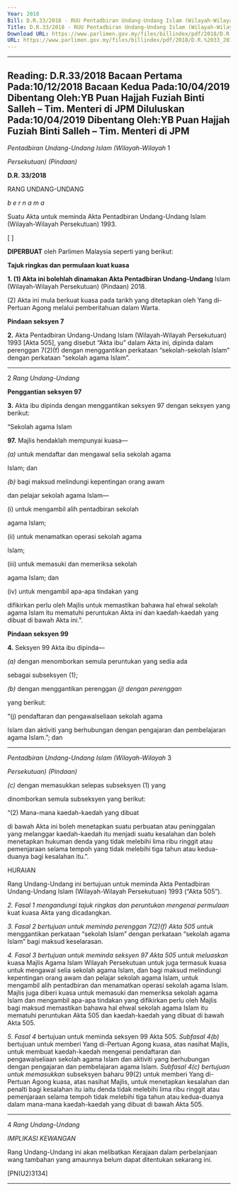 ```yaml
---
Year: 2018
Bill: D.R.33/2018 - RUU Pentadbiran Undang-Undang Islam (Wilayah-Wilayah Persekutuan) (Pindaan) 2018 (Lulus)
Title: D.R.33/2018 - RUU Pentadbiran Undang-Undang Islam (Wilayah-Wilayah Persekutuan) (Pindaan) 2018 (Lulus)
Download URL: https://www.parlimen.gov.my/files/billindex/pdf/2018/D.R.%2033_2018%20-bm.pdf
URL: https://www.parlimen.gov.my/files/billindex/pdf/2018/D.R.%2033_2018%20-bm.pdf
---
```

---
Reading:
D.R.33/2018
Bacaan Pertama Pada:10/12/2018
Bacaan Kedua Pada:10/04/2019
Dibentang Oleh:YB Puan Hajjah Fuziah Binti Salleh – Tim. Menteri di JPM
Diluluskan Pada:10/04/2019
Dibentang Oleh:YB Puan Hajjah Fuziah Binti Salleh – Tim. Menteri di JPM
---

_Pentadbiran Undang-Undang Islam (Wilayah-Wilayah_ 1

_Persekutuan) (Pindaan)_

**D.R. 33/2018**

RANG UNDANG-UNDANG

_b e r n a m a_

Suatu Akta untuk meminda Akta Pentadbiran Undang-Undang
Islam (Wilayah-Wilayah Persekutuan) 1993.

[ ]

**DIPERBUAT** oleh Parlimen Malaysia seperti yang berikut:

**Tajuk ringkas dan permulaan kuat kuasa**

**1. (1) Akta ini bolehlah dinamakan Akta Pentadbiran Undang-Undang**
Islam (Wilayah-Wilayah Persekutuan) (Pindaan) 2018.

(2) Akta ini mula berkuat kuasa pada tarikh yang ditetapkan
oleh Yang di-Pertuan Agong melalui pemberitahuan dalam Warta.

**Pindaan seksyen 7**

**2.** Akta Pentadbiran Undang-Undang Islam (Wilayah-Wilayah
Persekutuan) 1993 [Akta 505], yang disebut “Akta ibu” dalam
Akta ini, dipinda dalam perenggan 7(2)(f) dengan menggantikan
perkataan “sekolah-sekolah Islam” dengan perkataan “sekolah
agama Islam”.


-----

2 _Rang Undang-Undang_

**Penggantian seksyen 97**

**3.** Akta ibu dipinda dengan menggantikan seksyen 97 dengan
seksyen yang berikut:

“Sekolah agama Islam

**97.** Majlis hendaklah mempunyai kuasa—

_(a)_ untuk mendaftar dan mengawal selia sekolah agama

Islam; dan

_(b)_ bagi maksud melindungi kepentingan orang awam

dan pelajar sekolah agama Islam—

(i) untuk mengambil alih pentadbiran sekolah

agama Islam;

(ii) untuk menamatkan operasi sekolah agama

Islam;

(iii) untuk memasuki dan memeriksa sekolah

agama Islam; dan

(iv) untuk mengambil apa-apa tindakan yang

difikirkan perlu oleh Majlis untuk
memastikan bahawa hal ehwal sekolah
agama Islam itu mematuhi peruntukan
Akta ini dan kaedah-kaedah yang dibuat
di bawah Akta ini.”.

**Pindaan seksyen 99**

**4.** Seksyen 99 Akta ibu dipinda—

_(a)_ dengan menomborkan semula peruntukan yang sedia ada

sebagai subseksyen (1);

_(b)_ dengan menggantikan perenggan _(j) dengan perenggan_

yang berikut:

“(j) pendaftaran dan pengawalseliaan sekolah agama

Islam dan aktiviti yang berhubungan dengan
pengajaran dan pembelajaran agama Islam.”; dan


-----

_Pentadbiran Undang-Undang Islam (Wilayah-Wilayah_ 3

_Persekutuan) (Pindaan)_

_(c)_ dengan memasukkan selepas subseksyen (1) yang

dinomborkan semula subseksyen yang berikut:

“(2) Mana-mana kaedah-kaedah yang dibuat

di bawah Akta ini boleh menetapkan suatu perbuatan
atau peninggalan yang melanggar kaedah-kaedah
itu menjadi suatu kesalahan dan boleh menetapkan
hukuman denda yang tidak melebihi lima ribu ringgit
atau pemenjaraan selama tempoh yang tidak melebihi
tiga tahun atau kedua-duanya bagi kesalahan itu.”.

HURAIAN

Rang Undang-Undang ini bertujuan untuk meminda Akta Pentadbiran
Undang-Undang Islam (Wilayah-Wilayah Persekutuan) 1993 (“Akta 505”).

_2. Fasal 1 mengandungi tajuk ringkas dan peruntukan mengenai permulaan_
kuat kuasa Akta yang dicadangkan.

_3. Fasal 2 bertujuan untuk meminda perenggan 7(2)(f) Akta 505 untuk_
menggantikan perkataan “sekolah Islam” dengan perkataan “sekolah agama
Islam” bagi maksud keselarasan.

_4. Fasal 3 bertujuan untuk meminda seksyen 97 Akta 505 untuk meluaskan_
kuasa Majlis Agama Islam Wilayah Persekutuan untuk juga termasuk kuasa
untuk mengawal selia sekolah agama Islam, dan bagi maksud melindungi
kepentingan orang awam dan pelajar sekolah agama Islam, untuk mengambil alih
pentadbiran dan menamatkan operasi sekolah agama Islam. Majlis juga diberi
kuasa untuk memasuki dan memeriksa sekolah agama Islam dan mengambil
apa-apa tindakan yang difikirkan perlu oleh Majlis bagi maksud memastikan
bahawa hal ehwal sekolah agama Islam itu mematuhi peruntukan Akta 505
dan kaedah-kaedah yang dibuat di bawah Akta 505.

_5. Fasal 4_ bertujuan untuk meminda seksyen 99 Akta 505. _Subfasal 4(b)_
bertujuan untuk memberi Yang di-Pertuan Agong kuasa, atas nasihat Majlis,
untuk membuat kaedah-kaedah mengenai pendaftaran dan pengawalseliaan
sekolah agama Islam dan aktiviti yang berhubungan dengan pengajaran
dan pembelajaran agama Islam. _Subfasal 4(c) bertujuan untuk memasukkan_
subseksyen baharu 99(2) untuk memberi Yang di-Pertuan Agong kuasa, atas
nasihat Majlis, untuk menetapkan kesalahan dan penalti bagi kesalahan itu
iaitu denda tidak melebihi lima ribu ringgit atau pemenjaraan selama tempoh
tidak melebihi tiga tahun atau kedua-duanya dalam mana-mana kaedah-kaedah
yang dibuat di bawah Akta 505.


-----

4 _Rang Undang-Undang_

_IMPLIKASI KEWANGAN_

Rang Undang-Undang ini akan melibatkan Kerajaan dalam perbelanjaan wang
tambahan yang amaunnya belum dapat ditentukan sekarang ini.

[PN(U2)3134]


-----

